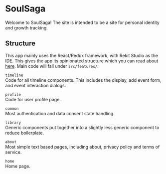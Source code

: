 # SoulSaga
Welcome to SoulSaga! The site is intended to be a site for personal identity and growth tracking.

## Structure
This app mainly uses the React/Redux framework, with Rekit Studio as the IDE. This gives the app its opinionated structure which you can read about [here](http://rekit.js.org/docs/app.html). Main code will fall under `src/features/`:

`timeline`<br>
Code for all timeline components. This includes the display, add event form, and event interaction dialogs.

`profile`<br>
Code for user profile page.

`common`<br>
Most authentication and data consent state handling.

`library`<br>
Generic components put together into a slightly less generic component to reduce boilerplate.

`about`<br>
Most simple text based pages, including about, privacy policy and terms of service.

`home`<br>
Home page.
